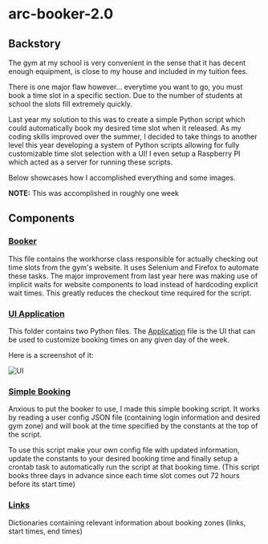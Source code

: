 # arc-booker-2.0

## Backstory

The gym at my school is very convenient in the sense that it has decent enough equipment, is close to my house and included in my tuition fees. 

There is one major flaw however... everytime you want to go, you must book a time slot in a specific section. Due to the number of students at school the slots fill extremely quickly.

Last year my solution to this was to create a simple Python script which could automatically book my desired time slot when it released. As my coding skills improved over the summer, I decided to take things to another level this year developing a system of Python scripts allowing for fully customizable time slot selection with a UI! I even setup a Raspberry PI which acted as a server for running these scripts.

Below showcases how I accomplished everything and some images.

**NOTE:** This was accomplished in roughly one week

## Components

### [Booker](https://github.com/trombonee/arc-booker-2.0/blob/main/booker.py)
This file contains the workhorse class responsible for actually checking out time slots from the gym's website. It uses Selenium and Firefox to automate these tasks. The major improvement from last year here was making use of implicit waits for website components to load instead of hardcoding explicit wait times. This greatly reduces the checkout time required for the script.

### [UI Application](https://github.com/trombonee/arc-booker-2.0/tree/main/userdata_app)
This folder contains two Python files. The [Application](https://github.com/trombonee/arc-booker-2.0/blob/main/userdata_app/application.py) file is the UI that can be used to customize booking times on any given day of the week.

Here is a screenshot of it:

![UI](https://github.com/trombonee/arc-booker-2.0/tree/main/readme_img/arc-booker-ui.png)

### [Simple Booking](https://github.com/trombonee/arc-booker-2.0/blob/main/simple_booking.py)
Anxious to put the booker to use, I made this simple booking script. It works by reading a user config JSON file (containing login information and desired gym zone) and will book at the time specified by the constants at the top of the script.

To use this script make your own config file with updated information, update the constants to your desired booking time and finally setup a crontab task to automatically run the script at that booking time. (This script books three days in advance since each time slot comes out 72 hours before its start time)

### [Links](https://github.com/trombonee/arc-booker-2.0/blob/main/links.py)
Dictionaries containing relevant information about booking zones (links, start times, end times)
